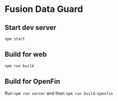 # Fusion Data Guard

## Start dev server

```sh
npm start
```

## Build for web

```sh
npm run build
```

## Build for OpenFin

Run `npm run server` and then `npm run build:openfin`
